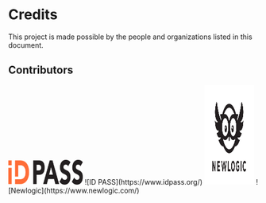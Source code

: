 # Credits

This project is made possible by the people and organizations listed in this document.

## Contributors

<img src="docs/images/id_pass_logo.svg" width="150" height="50">
![ID PASS](https://www.idpass.org/)

<img src="docs/images/newlogic_logo.svg" width="100" height="200">
![Newlogic](https://www.newlogic.com/)
